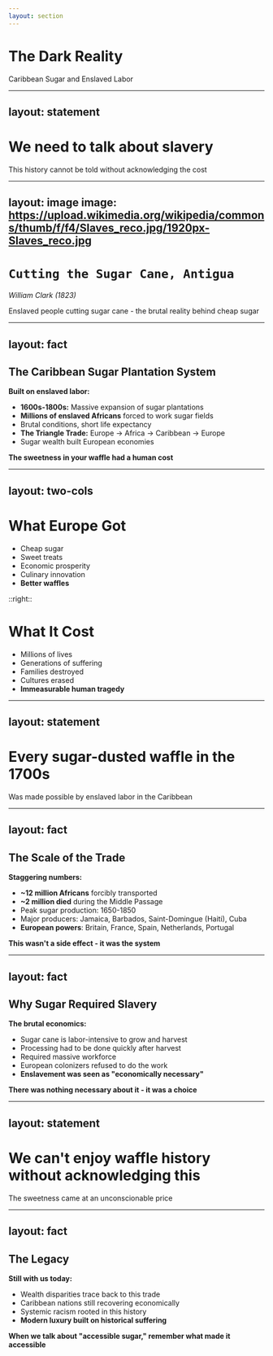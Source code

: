 ```yaml
---
layout: section
---
```

# The Dark Reality
Caribbean Sugar and Enslaved Labor

---
layout: statement
---
# We need to talk about slavery

This history cannot be told without acknowledging the cost

---
layout: image
image: https://upload.wikimedia.org/wikipedia/commons/thumb/f/f4/Slaves_reco.jpg/1920px-Slaves_reco.jpg
---

# `Cutting the Sugar Cane, Antigua`
*William Clark (1823)*

Enslaved people cutting sugar cane - the brutal reality behind cheap sugar

---
layout: fact
---
## The Caribbean Sugar Plantation System

**Built on enslaved labor:**
- **1600s-1800s:** Massive expansion of sugar plantations
- **Millions of enslaved Africans** forced to work sugar fields
- Brutal conditions, short life expectancy
- **The Triangle Trade:** Europe → Africa → Caribbean → Europe
- Sugar wealth built European economies

**The sweetness in your waffle had a human cost**

---
layout: two-cols
---

# What Europe Got

- Cheap sugar
- Sweet treats
- Economic prosperity
- Culinary innovation
- **Better waffles**

::right::

# What It Cost

- Millions of lives
- Generations of suffering
- Families destroyed
- Cultures erased
- **Immeasurable human tragedy**

---
layout: statement
---
# Every sugar-dusted waffle in the 1700s

Was made possible by enslaved labor in the Caribbean

---
layout: fact
---
## The Scale of the Trade

**Staggering numbers:**
- **~12 million Africans** forcibly transported
- **~2 million died** during the Middle Passage
- Peak sugar production: 1650-1850
- Major producers: Jamaica, Barbados, Saint-Domingue (Haiti), Cuba
- **European powers**: Britain, France, Spain, Netherlands, Portugal

**This wasn't a side effect - it was the system**

---
layout: fact
---
## Why Sugar Required Slavery

**The brutal economics:**
- Sugar cane is labor-intensive to grow and harvest
- Processing had to be done quickly after harvest
- Required massive workforce
- European colonizers refused to do the work
- **Enslavement was seen as "economically necessary"**

**There was nothing necessary about it - it was a choice**

---
layout: statement
---
# We can't enjoy waffle history without acknowledging this

The sweetness came at an unconscionable price

---
layout: fact
---
## The Legacy

**Still with us today:**
- Wealth disparities trace back to this trade
- Caribbean nations still recovering economically
- Systemic racism rooted in this history
- **Modern luxury built on historical suffering**

**When we talk about "accessible sugar," remember what made it accessible**
